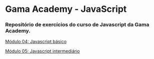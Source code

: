 # Gama Academy - JavaScript

### Repositório de exercícios do curso de Javascript da Gama Academy.



[Módulo 04: Javascript básico]()

[Módulo 05: Javascript intermediário]()